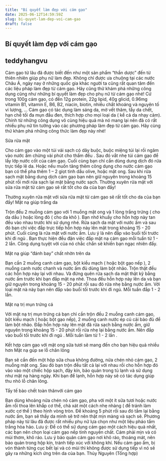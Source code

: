 ```yaml
---
title: "Bí quyết làm đẹp với cám gạo"
date: 2025-06-12T14:59:59Z
slug: bi-quyet-lam-dep-voi-cam-gao
draft: false
---
```


## Bí quyết làm đẹp với cám gạo

## teddyhangvu

Cám gạo từ lâu đã được biết đến như một sản phẩm “thần dược” đến từ thiên nhiên giúp phụ nữ làm đẹp. Không chỉ được ưa chuộng tại các nước Châu Á, ngày nay ở những quốc gia khác người ta cũng rất quan tâm đến các liệu pháp làm đẹp từ cám gạo. Hãy cũng thử khám phá những công dụng cũng như những  bí quyết làm đẹp cho phụ nữ từ cám gạo nhé!
Cứ trong 100g cám gạo, có đến 12g protein, 22g lipid, 40g glicid, 0.96mg vitamin B1, vitamin E, B6, B2, niacin, biotin, nhiều chất khoáng và nguyên tố vi lượng, … Cám gạo có tác dụng làm sáng da, mờ vết thâm, tẩy da chết, hạn chế tối đa mụn đầu đen, thích hợp cho mọi loại da ( kể cả da nhạy cảm). Chính từ những công dụng vô cùng hiệu quả mà nó mang lại nên đã có rất nhiều phụ nữ tin tưởng vào các phương pháp làm đẹp từ cám gạo. Hãy cùng thử khám phá những công thức làm đẹp này nhé!
 
Sửa rửa mặt
 
Cho cám gạo vào một túi vải sạch có dây buộc, buộc miệng túi lại rồi ngâm vào nước ấm chừng vài phút cho thấm đều . Sau đó vắt nhẹ túi cám gạo để lấy lớp nước cốt của cám gạo. Cuối cùng bạn chỉ cần dùng dung dịch đó rửa trực tiếp lê da. Hoặc nếu muốn tăng thêm công dụng cho nước cám gạo bạn có thể pha thêm 1 – 2 giọt tinh dầu olive, hoặc mật ong. Sau khi rửa sạch mặt bằng dung dịch cám gạo bạn nên giữ nguyên trong khoảng 15 phút rồi mới rửa sạch lại mặt bằng nước sạch. Thường xuyên rửa mặt với sửa rửa mặt từ cám gạo sẽ rất tốt cho da của bạn đấy!
 

Thường xuyên rửa mặt với sửa rửa mặt từ cám gạo sẽ rất tốt cho da của bạn đấy!
Mặt nạ giúp trắng da
 
Trộn đều 2 muỗng cám gạo với 1 muỗng mật ong và 1 lòng trắng trứng ( cho da dầu ) hoặc lòng đỏ ( cho da khô ). Bạn nhớ khuấy cho hỗn hợp này tan đều vào nhau trước khi sử dụng nhé. Rửa sạch da mặt với nước ấm và sau đó bạn chỉ việc đắp trực tiếp hỗn hợp này lên mặt trong khoảng 15 - 20 phút. Cuối cùng là rửa mặt với nước ấm. Lưu ý là nên đắp vào buổi tối trước khi đi ngủ . Bạn thực hiện đều đặn việc đắp mặt nạ cám gạo mỗi tuần từ 1 - 2 lần. Công dụng tuyệt vời của nó chắc chắn sẽ khiến bạn ngạc nhiên đấy.

Mặt nạ giúp “đánh bay” chất nhờn trên da

Bạn cần 2 muỗng canh cám gạo, bột kiều mạch ( hoặc bột gạo nếp ), 2 muỗng canh nước chanh và nước ấm đủ dùng làm bột nhão. Trộn thật đều các hỗn hợp này lại với nhau.  Và đừng quên rửa sạch da mặt thật kỹ bằng nước ấm trước khi bạn đắp mặt nạ nhé. Thoa đều hỗn hợp này lên da và bạn giữ nguyên trong khoảng 15 - 20 phút rồi sau đó rửa nhẹ bằng nước ấm. Với loại mặt nà này bạn nên đắp vào buổi tối trước khi đi ngủ. Mỗi tuần đắp 1 - 2 lần. 

Mặt nạ trị mụn trứng cá 
 
Với mặt nạ trị mụn trứng cá bạn chỉ cần trộn đều 2 muỗng canh cám gạo, bột kiều mạch ( hoặc bột gạo nếp), 2 muỗng canh nước ép củ cải bào đủ để làm bột nhão. Đắp hỗn hợp này lên mặt đã rửa sạch bằng nước ấm, giữ nguyên trong khoảng 15 - 20 phút rồi rửa nhẹ lại bằng nước ấm. Nên đắp vào buổi tối trước khi đi ngủ . Mỗi tuần làm từ 1 - 2 lần .
 
Kết hợp cám gạo với mật ong sữa tươi sẽ mang đến cho bạn hiệu quả nhiều hơn
Mặt nạ gúp se lỗ chân lông
 
Bạn sẽ cần đến một hộp sữa chua không đường, nửa chén nhỏ cám gạo, 2 muỗng mật ong. Sau đó bạn  trộn đều tất cả lại với nhau rồi cho hỗn hợp đó vào vào một chiếc hộp sạch, đậy kín, bảo quản trong tủ lạnh và sử dụng như mặt nạ hàng ngày. Khi bạn để lạnh, hỗn hợp này sẽ có tác dụng giúp thu nhỏ lỗ chân lông.

Tẩy tế bào chết toàn thânvới cám gạo
 
Bạn dùng khoảng nửa chén nỏ cám gạo, pha với một ít sữa tươi hoặc nước ấm rồi thoa lên khắp cơ thể, chà xát một cách nhẹ nhàng ( để tránh làm xước cơ thể ) theo hình vòng tròn.
Để khoảng 5 phút rồi sau đó tắm lại bằng nước ấm, bạn sẽ thấy da mình sẽ trở nên thật mịn màng và sạch sẽ. Phương pháp này từ lâu đã được rất nhiều phụ nữ lựa chọn như một liệu pháo tắm trắng hòa hảo. 
Lưu ý:
Để có thể sử dụng cám gạo một cách hiệu quả nhất, các bạn nên chọn loại cám gạo nếp tinh nguyên chất. Cám phải mịn và có mùi thơm, khô ráo. Lưu ý bảo quản cám gạo nơi khô ráo, thoáng mát, nên bảo quản trong hộp kín, tránh tiếp xúc với không khí. Nếu cám gạo ẩm, bị vón thành từng cục bết lại và có mùi thì không được sử dụng tiếp vì nó sẽ gây ra những kích ứng trên da của bạn.
Thủy Nguyên (Tổng hợp)